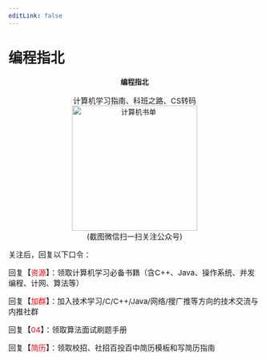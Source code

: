 ```yaml
---
editLink: false
---
```


# 编程指北

<center><strong>编程指北</strong></center>

</br>

<center style="font-size: 15px;">计算机学习指南、科班之路、CS转码</center>
<p align="center" style="margin: 0; padding: 0">
  <img src="https://cdn.how2cs.cn/csguide/095140.jpg" alt="计算机书单" width="100%" style="max-width: 250px; max-height: 250px;">
</p>
<center style="margin-top: 0; font-size: 15px;">(截图微信扫一扫关注公众号)</center>

<p style="font-size: 15px;">关注后，回复以下口令：</p>

<p style="font-size: 15px;"> 回复【<font color="red">资源</font>】：领取计算机学习必备书籍（含C++、Java、操作系统、并发编程、计网、算法等）</p>

<p style="font-size: 15px;"> 回复【<font color="red">加群</font>】：加入技术学习/C/C++/Java/网络/搜广推等方向的技术交流与内推社群 </p>

<p style="font-size: 15px;">回复【<font color="red">04</font>】：领取算法面试刷题手册 </p>

<p style="font-size: 15px;">回复【<font color="red">简历</font>】：领取校招、社招百投百中简历模板和写简历指南</p>